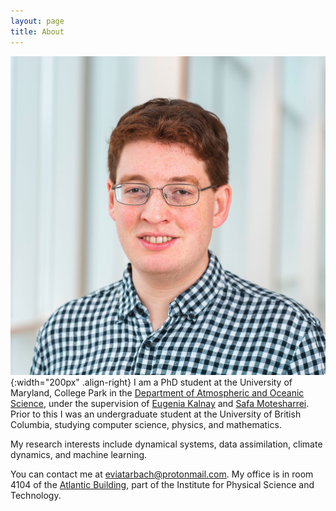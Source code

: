 ```yaml
---
layout: page
title: About
---
```

![Eviatar Bach](/assets/headshot.JPG){:width="200px" .align-right}
I am a PhD student at the University of Maryland, College Park in the <a href="https://www.atmos.umd.edu/">Department of Atmospheric and Oceanic Science</a>, under the supervision of <a href="http://www.atmos.umd.edu/~ekalnay/">Eugenia Kalnay</a> and <a href="https://orcid.org/0000-0001-5905-3842">Safa Motesharrei</a>. Prior to this I was an undergraduate student at the University of British Columbia, studying computer science, physics, and mathematics.

My research interests include dynamical systems, data assimilation, climate dynamics, and machine learning.

You can contact me at [eviatarbach@protonmail.com](mailto:eviatarbach@protonmail.com). My office is in room 4104 of the <a href="https://www.google.com/maps/place/Atlantic+Building/@38.9910024,-76.9447471,17z/data=!3m1!4b1!4m5!3m4!1s0x89b7c6988b6256cf:0x3c2cb8d40a8d59c8!8m2!3d38.9909983!4d-76.9425531">Atlantic Building</a>, part of the Institute for Physical Science and Technology.
